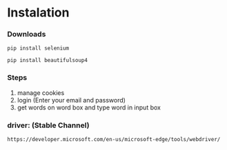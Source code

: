 

# Instalation

### Downloads
```
pip install selenium
```
```
pip install beautifulsoup4
```
### Steps
1. manage cookies
2. login (Enter your email and password)
3. get words on word box and type word in input box

### driver: (Stable Channel)
```` 
https://developer.microsoft.com/en-us/microsoft-edge/tools/webdriver/
````

